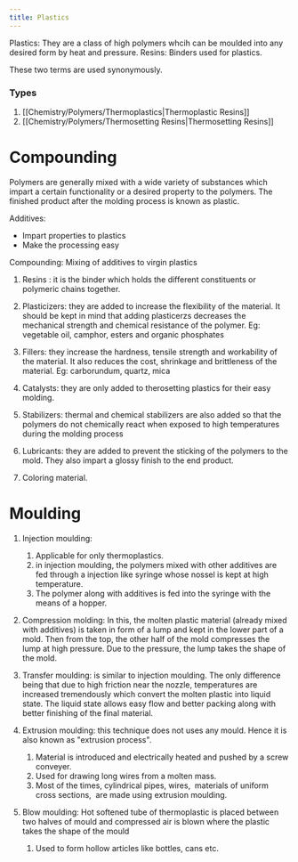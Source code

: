 ```yaml
---
title: Plastics
---
```

Plastics: They are a class of high polymers whcih can be moulded into any desired form by heat and pressure.
Resins: Binders used for plastics.

These two terms are used synonymously.

### Types
1. [[Chemistry/Polymers/Thermoplastics|Thermoplastic Resins]]
2. [[Chemistry/Polymers/Thermosetting Resins|Thermosetting Resins]]

# Compounding
Polymers are generally mixed with a wide variety of substances which impart a certain functionality or a desired property to the polymers. The finished product after the molding process is known as plastic.

Additives:
* Impart properties to plastics
* Make the processing easy

Compounding: Mixing of additives to virgin plastics

1.  Resins : it is the binder which holds the different constituents or polymeric chains together. 
    
2.  Plasticizers: they are added to increase the flexibility of the material. It should be kept in mind that adding plasticerzs decreases the mechanical strength and chemical resistance of the polymer. Eg: vegetable oil, camphor, esters and organic phosphates 
    
3.  Fillers: they increase the hardness, tensile strength and workability of the material. It also reduces the cost, shrinkage and brittleness of the material. Eg: carborundum, quartz, mica 
    
4.  Catalysts: they are only added to therosetting plastics for their easy molding. 
    
5.  Stabilizers: thermal and chemical stabilizers are also added so that the polymers do not chemically react when exposed to high temperatures during the molding process 
    
6.  Lubricants: they are added to prevent the sticking of the polymers to the mold. They also impart a glossy finish to the end product. 
    
7.  Coloring material.

# Moulding

1.  Injection moulding: 
	1. Applicable for only thermoplastics.
	2. in injection moulding, the polymers mixed with other additives are fed through a injection like syringe whose nossel is kept at high temperature. 
	3. The polymer along with additives is fed into the syringe with the means of a hopper. 
    
2.  Compression molding: In this, the molten plastic material (already mixed with additives) is taken in form of a lump and kept in the lower part of a mold. Then from the top, the other half of the mold compresses the lump at high pressure. Due to the pressure, the lump takes the shape of the mold.  
    
3.  Transfer moulding: is similar to injection moulding. The only difference being that due to high friction near the nozzle, temperatures are increased tremendously which convert the molten plastic into liquid state. The liquid state allows easy flow and better packing along with better finishing of the final material.  
    
4.  Extrusion moulding: this technique does not uses any mould. Hence it is also known as "extrusion process". 
	1. Material is introduced and electrically heated and pushed by a screw conveyer.
	2. Used for drawing long wires from a molten mass. 
	3. Most of the times, cylindrical pipes, wires,  materials of uniform cross sections,  are made using extrusion moulding.
6. Blow moulding: Hot softened tube of thermoplastic is placed between two halves of mould and compressed air is blown where the plastic takes the shape of the mould
	1. Used to form hollow articles like bottles, cans etc.
